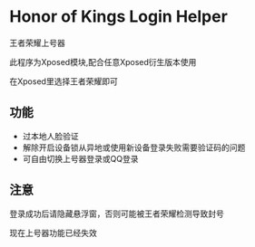 # Honor of Kings Login Helper
王者荣耀上号器

此程序为Xposed模块,配合任意Xposed衍生版本使用

在Xposed里选择王者荣耀即可

## 功能
* 过本地人脸验证
* 解除开启设备锁从异地或使用新设备登录失败需要验证码的问题
* 可自由切换上号器登录或QQ登录

## 注意
登录成功后请隐藏悬浮窗，否则可能被王者荣耀检测导致封号

现在上号器功能已经失效

